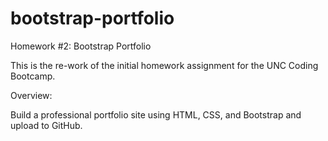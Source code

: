 # bootstrap-portfolio

Homework #2: Bootstrap Portfolio

This is the re-work of the initial homework assignment for the UNC Coding Bootcamp.

Overview:

Build a professional portfolio site using HTML, CSS, and Bootstrap and upload to GitHub.
